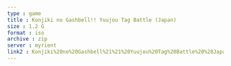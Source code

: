 ```yaml
---
type : game
title : Konjiki no Gashbell!! Yuujou Tag Battle (Japan)
size : 1.2 G
format : iso
archive : zip
server : myrient
link2 : Konjiki%20no%20Gashbell%21%21%20Yuujou%20Tag%20Battle%20%28Japan%29
---
```

